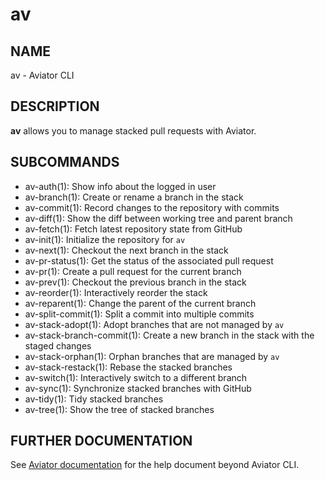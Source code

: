 # av

## NAME

av - Aviator CLI

## DESCRIPTION

**av** allows you to manage stacked pull requests with Aviator.

## SUBCOMMANDS

- av-auth(1): Show info about the logged in user
- av-branch(1): Create or rename a branch in the stack
- av-commit(1): Record changes to the repository with commits
- av-diff(1): Show the diff between working tree and parent branch
- av-fetch(1): Fetch latest repository state from GitHub
- av-init(1): Initialize the repository for `av`
- av-next(1): Checkout the next branch in the stack
- av-pr-status(1): Get the status of the associated pull request
- av-pr(1): Create a pull request for the current branch
- av-prev(1): Checkout the previous branch in the stack
- av-reorder(1): Interactively reorder the stack
- av-reparent(1): Change the parent of the current branch
- av-split-commit(1): Split a commit into multiple commits
- av-stack-adopt(1): Adopt branches that are not managed by `av`
- av-stack-branch-commit(1): Create a new branch in the stack with the staged changes
- av-stack-orphan(1): Orphan branches that are managed by `av`
- av-stack-restack(1): Rebase the stacked branches
- av-switch(1): Interactively switch to a different branch
- av-sync(1): Synchronize stacked branches with GitHub
- av-tidy(1): Tidy stacked branches
- av-tree(1): Show the tree of stacked branches

## FURTHER DOCUMENTATION

See [Aviator documentation](https://docs.aviator.co) for the help document
beyond Aviator CLI.
